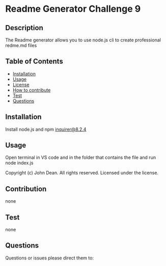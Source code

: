 # Readme Generator Challenge 9 
  ## Description 
  The Readme generator allows you to use node.js cli to create professional redme.md files
  ## Table of Contents
  - [Installation](#Installation)
  - [Usage](#Usage)
  - [License](#License)
  - [How to contribute](#Contribution)
  - [Test](#Test)
  - [Questions](#Questions)
  ## Installation
  Install node.js and npm inquirer@8.2.4
  ## Usage
  Open terminal in VS code and in the folder that contains the file and run node index.js
   
   
  Copyright (c) John Dean.  All rights reserved. Licensed under the  license.
  ## Contribution
   none
  ## Test
  none
  ## Questions

  Questions or issues please direct them to: 
  

